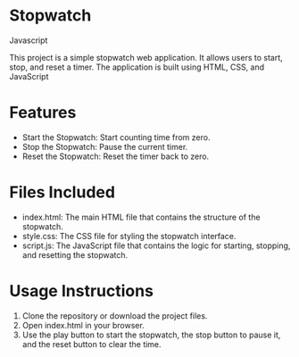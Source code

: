 # Stopwatch
Javascript

This project is a simple stopwatch web application. It allows users to start, stop, and reset a timer. The application is built using HTML, CSS, and JavaScript

<h1>Features</h1>
<ul>
  <li>Start the Stopwatch: Start counting time from zero.</li>
<li>Stop the Stopwatch: Pause the current timer.</li>
<li>Reset the Stopwatch: Reset the timer back to zero.</li>
</ul>

<h1>Files Included</h1>

<ul>
  <li>
    index.html: The main HTML file that contains the structure of the stopwatch. </li>
 <li>style.css: The CSS file for styling the stopwatch interface. </li>
 <li>script.js: The JavaScript file that contains the logic for starting, stopping, and resetting the stopwatch.
  </li>
</ul>

<h1>Usage Instructions</h1>
<ol>
  <li>
    Clone the repository or download the project files.  </li>
 <li>Open index.html in your browser.  </li>
 <li>Use the play button to start the stopwatch, the stop button to pause it, and the reset button to clear the time.

  </li>
</ol>
